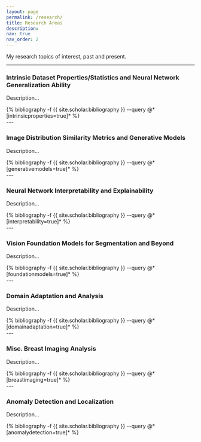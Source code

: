 ```yaml
---
layout: page
permalink: /research/
title: Research Areas
description:
nav: true
nav_order: 2
---
```


My research topics of interest, past and present.

---

### Intrinsic Dataset Properties/Statistics and Neural Network Generalization Ability 
Description...
<div class="publications">
{% bibliography -f {{ site.scholar.bibliography }} --query @*[intrinsicproperties=true]* %}
</div>
---

### Image Distribution Similarity Metrics and Generative Models
Description...
<div class="publications">
{% bibliography -f {{ site.scholar.bibliography }} --query @*[generativemodels=true]* %}
</div>
---

### Neural Network Interpretability and Explainability
Description...
<div class="publications">
{% bibliography -f {{ site.scholar.bibliography }} --query @*[interpretability=true]* %}
</div>
---

### Vision Foundation Models for Segmentation and Beyond
Description...
<div class="publications">
{% bibliography -f {{ site.scholar.bibliography }} --query @*[foundationmodels=true]* %}
</div>
---

### Domain Adaptation and Analysis
Description...
<div class="publications">
{% bibliography -f {{ site.scholar.bibliography }} --query @*[domainadaptation=true]* %}
</div>
---

### Misc. Breast Imaging Analysis
Description...
<div class="publications">
{% bibliography -f {{ site.scholar.bibliography }} --query @*[breastimaging=true]* %}
</div>
---

### Anomaly Detection and Localization
Description...
<div class="publications">
{% bibliography -f {{ site.scholar.bibliography }} --query @*[anomalydetection=true]* %}
</div>